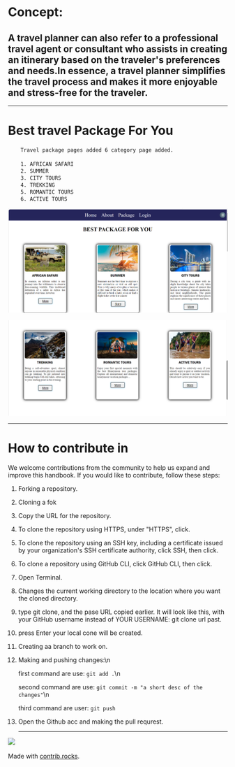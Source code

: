 # Concept:

##  A travel planner can also refer to a professional travel agent or consultant who assists in creating an itinerary based on the traveler's preferences and needs.In essence, a travel planner simplifies the travel process and makes it more enjoyable and stress-free for the traveler.


---
# Best travel Package For You
        Travel package pages added 6 category page added.

        1. AFRICAN SAFARI
        2. SUMMER
        3. CITY TOURS
        4. TREKKING
        5. ROMANTIC TOURS
        6. ACTIVE TOURS

   ![Screenshot](./image/pack1.png)


![Screenshot](./image/pack2.png)


---
# How to contribute in 

 We welcome contributions from the community to help us expand and improve this handbook. If you would like to contribute, follow these steps:


1. Forking a repository.
2. Cloning a fok
3. Copy the URL for the repository.

4. To clone the repository using HTTPS, under       "HTTPS", click.

5. To clone the repository using an SSH key, including a certificate issued by your organization's SSH certificate authority, click SSH, then click.

6. To clone a repository using GitHub CLI, click GitHub CLI, then click.


7. Open Terminal.
8. Changes the current working directory to the location where you want the cloned directory.
9. type git clone, and the pase URL copied earlier. It will look like this, with your GitHub username instead of YOUR USERNAME:
   git clone url past.
10. press Enter your local cone will be created.
11. Creating aa branch to work on.
12. Making and pushing changes:\n

    first command are use: `git add .`\n

    second command are use: `git commit -m "a short desc of the changes"`\n

    third command are user: `git push`

13. Open the Github acc and making the pull requrest.


    ---



<a href="https://github.com/anjali0828/my-first-repo/graphs/contributors">
  <img src="https://contrib.rocks/image?repo=anjali0828/my-first-repo" />
</a>

Made with [contrib.rocks](https://contrib.rocks).


